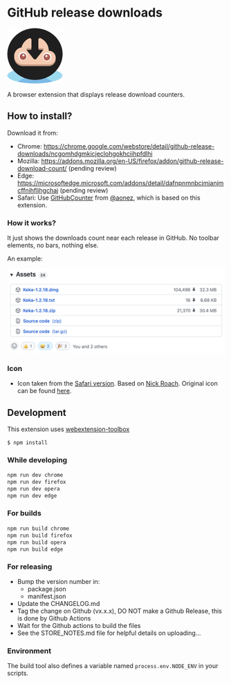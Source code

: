 # GitHub release downloads

![GitHubCounter Icon](https://raw.githubusercontent.com/addshore/browser-github-release-downloads/master/app/images/icon128.png)

A browser extension that displays release download counters.

## How to install?

Download it from:

 - Chrome: https://chrome.google.com/webstore/detail/github-release-downloads/ncgomhdgmkicjeclohgokhciihpfdlhi
 - Mozilla: https://addons.mozilla.org/en-US/firefox/addon/github-release-download-count/ (pending review)
 - Edge: https://microsoftedge.microsoft.com/addons/detail/dafnpnmnbcjmjanjmcffnihflihgchaj (pending review)
 - Safari: Use [GitHubCounter](https://github.com/aonez/GitHubCounter) from [@aonez](https://github.com/aonez), which is based on this extension.

### How it works?

It just shows the downloads count near each release in GitHub. No toolbar elements, no bars, nothing else.

An example:

![](https://raw.githubusercontent.com/aonez/GitHubCounter/master/Media/readme-example.png)

### Icon

- Icon taken from the [Safari version](https://github.com/aonez/GitHubCounter). Based on [Nick Roach](https://www.elegantthemes.com/). Original icon can be found [here](https://www.iconfinder.com/icons/1055068/arrow_cloud_down_download_icon#size=512).

## Development

This extension uses [webextension-toolbox](https://github.com/HaNdTriX/webextension-toolbox)

    $ npm install

### While developing

    npm run dev chrome
    npm run dev firefox
    npm run dev opera
    npm run dev edge

### For builds

    npm run build chrome
    npm run build firefox
    npm run build opera
    npm run build edge

### For releasing

- Bump the version number in:
  - package.json
  - manifest.json
- Update the CHANGELOG.md
- Tag the change on Github (vx.x.x), DO NOT make a Github Release, this is done by Github Actions
- Wait for the Github actions to build the files
- See the STORE_NOTES.md file for helpful details on uploading...

### Environment

The build tool also defines a variable named `process.env.NODE_ENV` in your scripts. 
